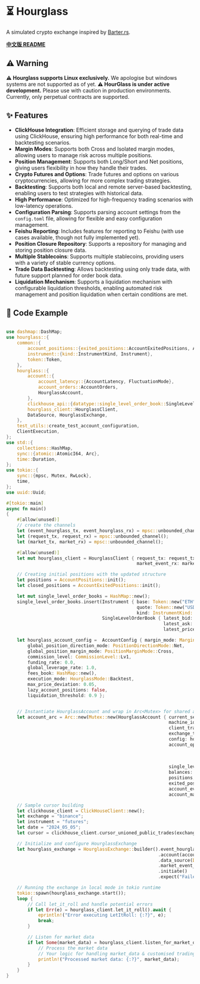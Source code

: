 # ⏳ Hourglass

A simulated crypto exchange inspired by [Barter.rs](https://github.com/barter-rs/barter-rs).

[**中文版 README**](https://github.com/arthur19q3/Hourglass/blob/master/README_CN.md)

## ⚠️ Warning

**⚠️️️ Hourglass supports Linux exclusively.** We apologise but windows systems are not supported as of yet.
**⚠️ HourGlass is under active development.** Please use with caution in production environments. Currently, only perpetual contracts are supported.

## ✨ Features

- **ClickHouse Integration**: Efficient storage and querying of trade data using ClickHouse, ensuring high performance for both real-time and backtesting scenarios.
- **Margin Modes**: Supports both Cross and Isolated margin modes, allowing users to manage risk across multiple positions.
- **Position Management**: Supports both Long/Short and Net positions, giving users flexibility in how they handle their trades.
- **Crypto Futures and Options**: Trade futures and options on various cryptocurrencies, allowing for more complex trading strategies.
- **Backtesting**: Supports both local and remote server-based backtesting, enabling users to test strategies with historical data.
- **High Performance**: Optimized for high-frequency trading scenarios with low-latency operations.
- **Configuration Parsing**: Supports parsing account settings from the `config.toml` file, allowing for flexible and easy configuration management.
- **Feishu Reporting**: Includes features for reporting to Feishu (with use cases available, though not fully implemented yet).
- **Position Closure Repository**: Supports a repository for managing and storing position closure data.
- **Multiple Stablecoins**: Supports multiple stablecoins, providing users with a variety of stable currency options.
- **Trade Data Backtesting**: Allows backtesting using only trade data, with future support planned for order book data.
- **Liquidation Mechanism**: Supports a liquidation mechanism with configurable liquidation thresholds, enabling automated risk management and position liquidation when certain conditions are met.



## 📜 Code Example

```rust

use dashmap::DashMap;
use hourglass::{
    common::{
        account_positions::{exited_positions::AccountExitedPositions, AccountPositions},
        instrument::{kind::InstrumentKind, Instrument},
        token::Token,
    },
    hourglass::{
        account::{
            account_latency::{AccountLatency, FluctuationMode},
            account_orders::AccountOrders,
            HourglassAccount,
        },
        clickhouse_api::{datatype::single_level_order_book::SingleLevelOrderBook, queries_operations::ClickHouseClient},
        hourglass_client::HourglassClient,
        DataSource, HourglassExchange,
    },
    test_utils::create_test_account_configuration,
    ClientExecution,
};
use std::{
    collections::HashMap,
    sync::{atomic::AtomicI64, Arc},
    time::Duration,
};
use tokio::{
    sync::{mpsc, Mutex, RwLock},
    time,
};
use uuid::Uuid;

#[tokio::main]
async fn main()
{
    #[allow(unused)]
    // create the channels
    let (event_hourglass_tx, event_hourglass_rx) = mpsc::unbounded_channel();
    let (request_tx, request_rx) = mpsc::unbounded_channel();
    let (market_tx, market_rx) = mpsc::unbounded_channel();

    #[allow(unused)]
    let mut hourglass_client = HourglassClient { request_tx: request_tx.clone(),
                                                 market_event_rx: market_rx };

    // Creating initial positions with the updated structure
    let positions = AccountPositions::init();
    let closed_positions = AccountExitedPositions::init();

    let mut single_level_order_books = HashMap::new();
    single_level_order_books.insert(Instrument { base: Token::new("ETH".to_string()),
                                                 quote: Token::new("USDT".to_string()),
                                                 kind: InstrumentKind::Perpetual },
                                    SingleLevelOrderBook { latest_bid: 16305.0,
                                                           latest_ask: 16499.0,
                                                           latest_price: 0.0 });

    let hourglass_account_config =  AccountConfig { margin_mode: MarginMode::SingleCurrencyMargin,
        global_position_direction_mode: PositionDirectionMode::Net,
        global_position_margin_mode: PositionMarginMode::Cross,
        commission_level: CommissionLevel::Lv1,
        funding_rate: 0.0,
        global_leverage_rate: 1.0,
        fees_book: HashMap::new(),
        execution_mode: HourglassMode::Backtest,
        max_price_deviation: 0.05,
        lazy_account_positions: false,
        liquidation_threshold: 0.9 };


    // Instantiate HourglassAccount and wrap in Arc<Mutex> for shared access
    let account_arc = Arc::new(Mutex::new(HourglassAccount { current_session: Uuid::new_v4(),
                                                             machine_id: 0,
                                                             client_trade_counter: 0.into(),
                                                             exchange_timestamp: AtomicI64::new(1234567),
                                                             config: hourglass_account_config,
                                                             account_open_book: Arc::new(RwLock::new(AccountOrders::new(0, vec![], AccountLatency { fluctuation_mode: FluctuationMode::Sine,
                                                                                                                                                    maximum: 100,
                                                                                                                                                    minimum: 2,
                                                                                                                                                    current_value: 0 }).await)),
                                                             single_level_order_book: Arc::new(Mutex::new(single_level_order_books)),
                                                             balances: DashMap::new(),
                                                             positions,
                                                             exited_positions: closed_positions,
                                                             account_event_tx: event_hourglass_tx,
                                                             account_margin: Arc::new(Default::default()) }));

    // Sample cursor building
    let clickhouse_client = ClickHouseClient::new();
    let exchange = "binance";
    let instrument = "futures";
    let date = "2024_05_05";
    let cursor = clickhouse_client.cursor_unioned_public_trades(exchange, instrument, date).await.unwrap();

    // Initialize and configure HourglassExchange
    let hourglass_exchange = HourglassExchange::builder().event_hourglass_rx(request_rx)
                                                         .account(account_arc.clone())
                                                         .data_source(DataSource::Backtest(cursor))
                                                         .market_event_tx(market_tx)
                                                         .initiate()
                                                         .expect("Failed to build HourglassExchange");

    // Running the exchange in local mode in tokio runtime
    tokio::spawn(hourglass_exchange.start());
    loop {
        // Call let_it_roll and handle potential errors
        if let Err(e) = hourglass_client.let_it_roll().await {
            eprintln!("Error executing LetItRoll: {:?}", e);
            break;
        }

        // Listen for market data
        if let Some(market_data) = hourglass_client.listen_for_market_data().await {
            // Process the market data
            // Your logic for handling market_data & customised trading strategy goes here
            println!("Processed market data: {:?}", market_data);
        }
    }
}
